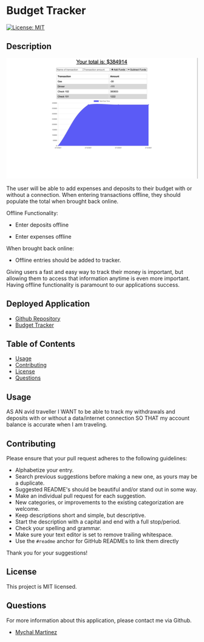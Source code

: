 # Budget Tracker

[![License: MIT](https://img.shields.io/badge/License-MIT-yellow.svg)](https://opensource.org/licenses/MIT)

## Description

![alttext](application-screenshot.png "Application Screenshot")

The user will be able to add expenses and deposits to their budget with or without a connection. When entering transactions offline, they should populate the total when brought back online.

Offline Functionality:

  * Enter deposits offline

  * Enter expenses offline

When brought back online:

  * Offline entries should be added to tracker.

Giving users a fast and easy way to track their money is important, but allowing them to access that information anytime is even more important. Having offline functionality is paramount to our applications success.

## Deployed Application

* [Github Repository](https://github.com/milehighcoder/budget-tracker)
* [Budget Tracker](https://milehighcoder-budget-tracker.herokuapp.com/)

## Table of Contents

* [Usage](#usage)
* [Contributing](#contributing)
* [License](#license)
* [Questions](#questions)

## Usage

AS AN avid traveller I WANT to be able to track my withdrawals and deposits with or without a data/internet connection SO THAT my account balance is accurate when I am traveling.

## Contributing

Please ensure that your pull request adheres to the following guidelines:

* Alphabetize your entry.
* Search previous suggestions before making a new one, as yours may be a duplicate.
* Suggested README's should be beautiful and/or stand out in some way.
* Make an individual pull request for each suggestion.
* New categories, or improvements to the existing categorization are welcome.
* Keep descriptions short and simple, but descriptive.
* Start the description with a capital and end with a full stop/period.
* Check your spelling and grammar.
* Make sure your text editor is set to remove trailing whitespace.
* Use the `#readme` anchor for GitHub READMEs to link them directly

Thank you for your suggestions!

## License

This project is MIT licensed.

## Questions

For more information about this application, please contact me via Github.

* [Mychal Martinez](https://github.com/milehighcoder)
